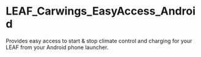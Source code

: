 LEAF_Carwings_EasyAccess_Android
================================

Provides easy access to start &amp; stop climate control and charging for your LEAF from your Android phone launcher.